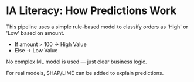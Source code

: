 # IA Literacy: How Predictions Work

This pipeline uses a simple rule-based model to classify orders as 'High' or 'Low' based on amount.

- If amount > 100 → High Value
- Else → Low Value

No complex ML model is used — just clear business logic.

For real models, SHAP/LIME can be added to explain predictions.